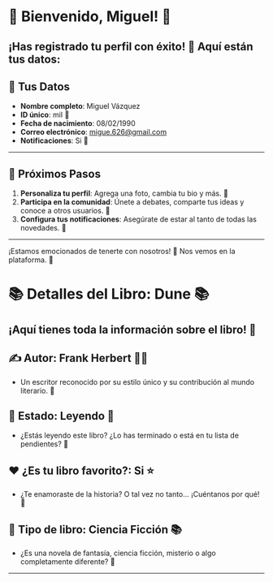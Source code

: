 # 🎉 Bienvenido, **Miguel**! 🎉
¡Has registrado tu perfil con éxito! 🥳 Aquí están tus datos:
---

## 📝 **Tus Datos**
- **Nombre completo**: Miguel Vázquez
- **ID único**: miI 🔑
- **Fecha de nacimiento**: 08/02/1990
- **Correo electrónico**: migue.626@gmail.com
- **Notificaciones**: Si 🔔
---

## 🎯 **Próximos Pasos**
1. **Personaliza tu perfil**: Agrega una foto, cambia tu bio y más. 📸
2. **Participa en la comunidad**: Únete a debates, comparte tus ideas y conoce a otros usuarios. 💬
3. **Configura tus notificaciones**: Asegúrate de estar al tanto de todas las novedades. 🔔
---

¡Estamos emocionados de tenerte con nosotros! 🎉 Nos vemos en la plataforma. 🌟
# 📚 **Detalles del Libro: Dune** 📚
¡Aquí tienes toda la información sobre el libro! 🌟
---

## ✍️ **Autor**: Frank Herbert 👨‍💻
- Un escritor reconocido por su estilo único y su contribución al mundo literario. 📖

## 📖 **Estado**: Leyendo 📌
- ¿Estás leyendo este libro? ¿Lo has terminado o está en tu lista de pendientes? 📅

## ❤️ **¿Es tu libro favorito?**: Si ⭐
- ¿Te enamoraste de la historia? O tal vez no tanto... ¡Cuéntanos por qué! 💬

## 🔖 **Tipo de libro**: Ciencia Ficción 📚
- ¿Es una novela de fantasía, ciencia ficción, misterio o algo completamente diferente? 🌠
---

